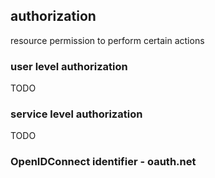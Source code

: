 ## authorization
resource permission to perform certain actions

### user level authorization
TODO


### service level authorization
TODO

### OpenIDConnect identifier - oauth.net